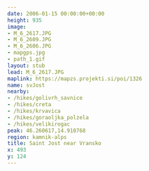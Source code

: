```yaml
---
date: 2006-01-15 00:00:00+00:00
height: 935
image:
- M_6_2617.JPG
- M_6_2609.JPG
- M_6_2606.JPG
- mapgps.jpg
- path_1.gif
layout: stub
lead: M_6_2617.JPG
maplink: https://mapzs.projekti.si/poi/1326
name: svJost
nearby:
- /hikes/golivrh_savnice
- /hikes/creta
- /hikes/krvavica
- /hikes/goraoljka_polzela
- /hikes/velikirogac
peak: 46.260617,14.910768
region: kamnik-alps
title: Saint Jost near Vransko
x: 493
y: 124
---
```

